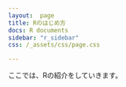```yaml
---
layout:  page
title: Rのはじめ方
docs: R documents
sidebar: "r_sidebar"
css: /_assets/css/page.css

---
```


ここでは、Rの紹介をしていきます。